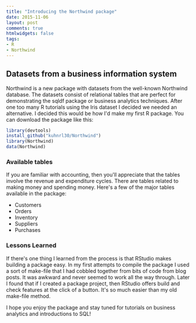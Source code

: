 ```yaml
---
title: "Introducing the Northwind package"
date: 2015-11-06
layout: post
comments: true
htmlwidgets: false
tags:
- R
- Northwind
---
```


## Datasets from a business information system

Northwind is a new package with datasets from the well-known Northwind database. The datasets consist of relational tables that are perfect for demonstrating the sqldf package or business analytics techniques. After one too many R tutorials using the Iris dataset I decided we needed an alternative. I decided this would be how I'd make my first R package. You can download the package like this:


```r
library(devtools)
install_github("kuhnrl30/Northwind")
library(Northwind)
data(Northwind)
```

### Available tables
If you are familiar with accounting, then you'll appreciate that the tables involve the revenue and expenditure cycles. There are tables related to making money and spending money.  Here's a few of the major tables available in the package:

- Customers
- Orders
- Inventory
- Suppliers
- Purchases

### Lessons Learned 
If there's one thing I learned from the process is that RStudio makes building a package easy.  In my first attempts to compile the package I used a sort of make-file that I had cobbled together from bits of code from blog posts. It was awkward and never seemed to work all the way through. Later I found that if I created a package project, then RStudio offers build and check features at the click of a button. It's so much easier than my old make-file method.

I hope you enjoy the package and stay tuned for tutorials on business analytics and introductions to SQL!
